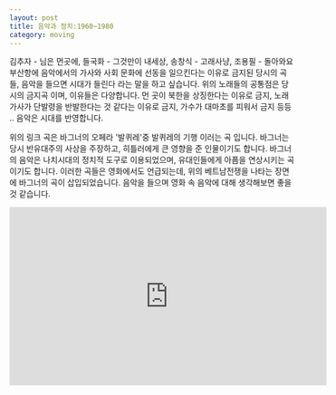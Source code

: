 ```yaml
---
layout: post
title: 음악과 정치:1960~1980
category: moving
---
```


김추자 - 님은 먼곳에, 들국화 - 그것만이 내세상, 송창식 - 고래사냥, 조용필 - 돌아와요 부산항에
음악에서의 가사와 사회 문화에 선동을 일으킨다는 이유로 금지된 당시의 곡들, 음악을 들으면 시대가 들린다 라는 말을 하고 싶습니다. 위의 노래들의 공통점은 당시의 금지곡 이며, 이유들은 다양합니다. 먼 곳이 북한을 상징한다는 이유로 금지, 노래 가사가 단발령을 반발한다는 것 같다는 이유로 금지, 가수가 대마초를 피워서 금지 등등 .. 음악은 시대를 반영합니다.

위의 링크 곡은 바그너의 오페라 '발퀴레'중 발퀴레의 기행 이러는 곡 입니다. 바그너는 당시 반유대주의 사상을 주장하고, 히틀러에게 큰 영향을 준 인물이기도 합니다. 바그너의 음악은 나치시대의 정치적 도구로 이용되었으며, 유대인들에게 아픔을 연상시키는 곡이기도 합니다.
이러한 곡들은 영화에서도 언급되는데, 위의 베트남전쟁을 나타는 장면에 바그너의 곡이 삽입되었습니다.
음악을 들으며 영화 속 음악에 대해 생각해보면 좋을 것 같습니다.

<iframe width="560" height="315" src="https://www.youtube.com/embed/nZ_zNUmr8fM" title="YouTube video player" frameborder="0" allow="accelerometer; autoplay; clipboard-write; encrypted-media; gyroscope; picture-in-picture" allowfullscreen></iframe>

